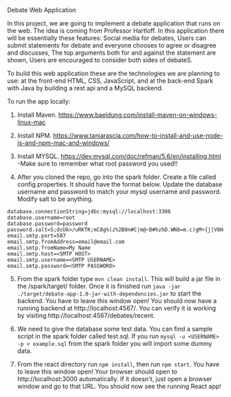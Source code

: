 Debate Web Application

In this project, we are going to implement a debate application that runs on the web. The idea is coming from Professor Hartloff. In this application there will be essentially these features: Social media for debates, Users can submit statements for debate and everyone chooses to agree or disagree and discusses, The top arguments both for and against the statement are shown, Users are encouraged to consider both sides of debateS.

To build this web application these are the technologies we are planning to use: at the front-end HTML, CSS, JavaScript, and at the back-end Spark with Java by building a rest api and a MySQL backend.


To run the app locally:

1. Install Maven. https://www.baeldung.com/install-maven-on-windows-linux-mac

2. Install NPM. https://www.taniarascia.com/how-to-install-and-use-node-js-and-npm-mac-and-windows/

3. Install MYSQL. https://dev.mysql.com/doc/refman/5.6/en/installing.html
    -Make sure to remember what root password you used!!

4. After you cloned the repo, go into the spark folder.  Create a file called config.properties.  It should have the format below.  Update the database username and password to match your mysql username and password.  Modify salt to be anything.

```#debate app properties
database.connectionString=jdbc:mysql://localhost:3306
database.username=root
database.password=password
password.salt=S;dcUk>/uRKTK;mC8g%(z%2B0n#C|m@~D#hzhD.WN8=m.c)gM+{j|V8H
email.smtp.port=587
email.smtp.fromAddress=email@email.com
email.smtp.fromName=My Name
email.smtp.host=<SMTP HOST>
email.smtp.username=<SMTP USERNAME>
email.smtp.password=<SMTP PASSWORD>
```

5. From the spark folder type ```mvn clean install```.  This will build a jar file in the /spark/target/ folder.  Once it is finished run ```java -jar ./target/debate-app-1.0-jar-with-dependencies.jar``` to start the backend.  You have to leave this window open!  You should now have a running backend at http://localhost:4567/.  You can verify it is working by visiting http://localhost:4567/debates/recent.

6. We need to give the database some test data.  You can find a sample script in the spark folder called test.sql.  If you run ```mysql -u <USERNAME> -p < example.sql``` from the spark folder you will import some dummy data.

7. From the react directory run ```npm install```, then run ```npm start```.  You have to leave this window open!  Your browser should open to http://localhost:3000 automatically.  If it doesn't, just open a browser window and go to that URL.  You should now see the running React app!
